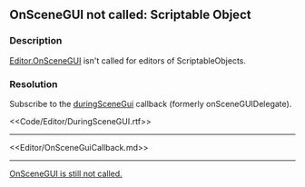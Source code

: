 ## OnSceneGUI not called: Scriptable Object
### Description
[Editor.OnSceneGUI](https://docs.unity3d.com/ScriptReference/Editor.OnSceneGUI.html) isn't called for editors of ScriptableObjects.

### Resolution
Subscribe to the [duringSceneGui](https://docs.unity3d.com/ScriptReference/SceneView-duringSceneGui.html) callback (formerly onSceneGUIDelegate).  

<<Code/Editor/DuringSceneGUI.rtf>>

---  

<<Editor/OnSceneGuiCallback.md>>

---  

[OnSceneGUI is still not called.](OnSceneGUI%20Gizmos.md)